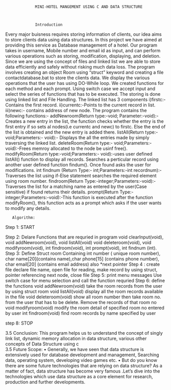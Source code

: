                  MINI-HOTEL MANGEMENT USING C AND DATA STRUCTURE
                 
                 
                 
                 Introduction

Every major buisness requires storing information of clients, our idea aims to store clients data using data structures. In this project we have aimed at providing this service as Database management of a hotel. Our program takes in username, Mobile number and email id as input, and can perform various operations such as storing, modification, displaying, and deletion. Since we are using the concept of files and linked list we are able to store data efficiently and safely without risking much data loss.
The program involves creating an object Room using “struct” keyword and creating a file contactdatabase.bat to store the clients data. We display the various  operations that the user has using DO-While loop. We created functions for each method and each prompt. Using switch case we accept input and select the series of functions that has to be executed. The storing is done using linked list and File Handling. The linked list has 3 components
i)firstc:- Contains the first record.
ii)currentc:-Points to the current record in list.
iii)newc:- contains address of new node.
The program contains the following functions:-
addNewroom(Return type:-void; Parameter:-void):- Creates a new entry in the list, the function checks whether the entry is the first entry if so sets al nodes(i.e currentc and newc) to firstc. Else the end of the list is obtained and the new entry is added there.
listAll(Return type:-void;Parameters:- void):- Displays the all the entries made by simply traversing the linked list.
deleteRoom(Return type:- void;Parameters:- void):-Frees memroy allocated to the node be usinf free().
modifyRoom(Return type:-void;Parameters:- void):-uses user defined listAll() function to display all records. Searches a perticular record using another user defined function findum(). Once found asks the user for modifications.
int findnum (Return Type:- int;Parameters:-int recordnum):- Traverses the list using if-Else statement searches the required element using room number.
findroom(Return Type:-integer;Parameters:-void):- Traverses the list for a matching name as entered by the user(Case sensitive) if found returns their details.
prompt(Return Type:- integer;Parameters:-void):-This function is executed after the function modifyRoom(), this function acts as a prompt which asks if the user wants to modify any details. 
 

       Algorithm:

 Step 1: START 

 Step 2: Delare  Functions that are requried in program
  void clearInput(void),    void addNewroom(void),    void listAll(void)   void deleteroom(void),
             void modifyroom(void),   int findroom(void),   int prompt(void),   int findnum (int).
Step 3: Define Struct room
Containing  int number ( unique room number),   char name[20](contains name),char phone[15]
          (contains phone number),   char email[20] (contains email address)  also *next pointer
Step 4 :   create file 
              declare file name, open file for reading, make record by using struct, pointer referencing next node,               close file 
Step 5:    print menu messages
              Use switch case for menu selection and call the function requried
Step 6: define the functions 
void addNewroom(void) take the room records from the user by using struct room
void listAll(void)  display all the room records available in the file
void deleteroom(void)  show all room number then take room no. from the user that has to be delete. Remove the records of that room no 
void modifyroom(void) modify the room detail of specified room no entered by user
int findroom(void) find room records by name specified by user

step 8: STOP

 

 



3.5 Conclusion:
This program helps us to understand the concept of singly link list, dynamic memory allocation in data structure, various other concepts of  Data Structure using c  
3.5 Future Scope:
•	Generally, we have seen that data structure is extensively used for database development and management, Searching data, operating system, developing video games etc.
•	But do you know there are some future technologies that are relying on data structure? As a matter of fact, data structure has become very famous .Let’s dive into the technologies which use data structure as a core element for research, production and further developments.


          
                 
